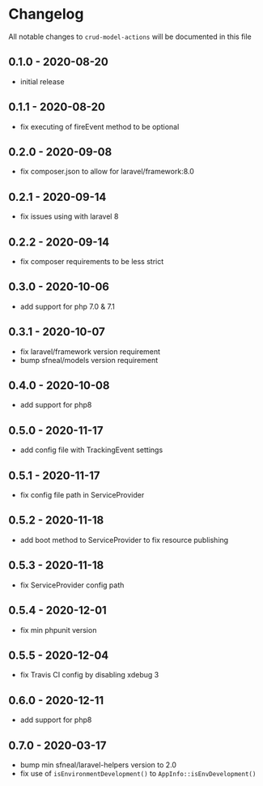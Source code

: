 # Changelog

All notable changes to `crud-model-actions` will be documented in this file

## 0.1.0 - 2020-08-20
- initial release


## 0.1.1 - 2020-08-20
- fix executing of fireEvent method to be optional


## 0.2.0 - 2020-09-08
- fix composer.json to allow for laravel/framework:8.0


## 0.2.1 - 2020-09-14
- fix issues using with laravel 8


## 0.2.2 - 2020-09-14
- fix composer requirements to be less strict


## 0.3.0 - 2020-10-06
- add support for php 7.0 & 7.1


## 0.3.1 - 2020-10-07
- fix laravel/framework version requirement
- bump sfneal/models version requirement


## 0.4.0 - 2020-10-08
- add support for php8


## 0.5.0 - 2020-11-17
- add config file with TrackingEvent settings


## 0.5.1 - 2020-11-17
- fix config file path in ServiceProvider


## 0.5.2 - 2020-11-18
- add boot method to ServiceProvider to fix resource publishing


## 0.5.3 - 2020-11-18
- fix ServiceProvider config path


## 0.5.4 - 2020-12-01
- fix min phpunit version


## 0.5.5 - 2020-12-04
- fix Travis CI config by disabling xdebug 3


## 0.6.0 - 2020-12-11
- add support for php8


## 0.7.0 - 2020-03-17
- bump min sfneal/laravel-helpers version to 2.0
- fix use of `isEnvironmentDevelopment()` to `AppInfo::isEnvDevelopment()`
